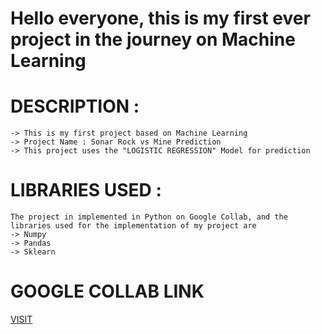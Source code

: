 # Hello everyone, this is my first ever project in the journey on Machine Learning

# DESCRIPTION :
    -> This is my first project based on Machine Learning
    -> Project Name : Sonar Rock vs Mine Prediction
    -> This project uses the "LOGISTIC REGRESSION" Model for prediction
    
# LIBRARIES USED :
    The project in implemented in Python on Google Collab, and the libraries used for the implementation of my project are
    -> Numpy
    -> Pandas
    -> Sklearn
    
# GOOGLE COLLAB LINK
 [VISIT](https://colab.research.google.com/drive/1OnD_dnPXlb6ktPnGV5zEUYSKD01dpjtE#scrollTo=mF8G7hNWT5W0&uniqifier=1)
